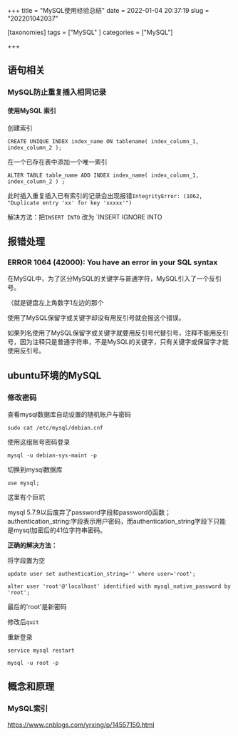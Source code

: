 +++
title = "MySQL使用经验总结"
date = 2022-01-04 20:37:19
slug = "202201042037"

[taxonomies]
tags = ["MySQL" ]
categories = ["MySQL"]

+++

<!-- more -->

## 语句相关

### MySQL防止重复插入相同记录

#### 使用MySQL 索引

创建索引

```mysql
CREATE UNIQUE INDEX index_name ON tablename( index_column_1, index_column_2 );
```

在一个已存在表中添加一个唯一索引

```mysql
ALTER TABLE table_name ADD INDEX index_name( index_column_1, index_column_2 ) ;
```

此时插入重复插入已有索引的记录会出现报错`IntegrityError: (1062, "Duplicate entry 'xx' for key 'xxxxx'")`

解决方法：把`INSERT INTO` 改为 `INSERT IGNORE INTO

## 报错处理

### ERROR 1064 (42000): You have an error in your SQL syntax

在MySQL中，为了区分MySQL的关键字与普通字符，MySQL引入了一个反引号。

（就是键盘左上角数字1左边的那个

使用了MySQL保留字或关键字却没有用反引号就会报这个错误。

如果列名使用了MySQL保留字或关键字就要用反引号代替引号，注释不能用反引号，因为注释只是普通字符串，不是MySQL的关键字，只有关键字或保留字才能使用反引号。



## ubuntu环境的MySQL

### 修改密码

查看mysql数据库自动设置的随机账户与密码

```
sudo cat /etc/mysql/debian.cnf
```

使用这组账号密码登录

```
mysql -u debian-sys-maint -p
```

切换到mysql数据库

```
use mysql;
```

这里有个巨坑

mysql 5.7.9以后废弃了password字段和password()函数；authentication_string:字段表示用户密码，而authentication_string字段下只能是mysql加密后的41位字符串密码。

**正确的解决方法：**

将字段置为空

```
update user set authentication_string='' where user='root';      
```

```
alter user 'root'@'localhost' identified with mysql_native_password by 'root';
```

最后的'root'是新密码

修改后`quit`

重新登录

```
service mysql restart
```

```
mysql -u root -p
```

## 概念和原理

### MySQL索引

https://www.cnblogs.com/yrxing/p/14557150.html
